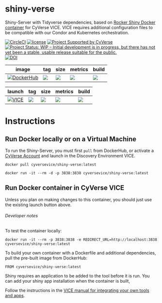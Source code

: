 # shiny-verse
Shiny-Server with Tidyverse dependencies, based on [Rocker Shiny Docker container](https://hub.docker.com/r/rocker/shiny) for CyVerse VICE. VICE requires additional configuration files to be compatible with our Condor and Kubernetes orchestration.

[![CircleCI](https://circleci.com/gh/cyverse-vice/shiny-verse.svg?style=svg)](https://circleci.com/gh/cyverse-vice/shiny-verse) [![license](https://img.shields.io/badge/license-GPLv3-blue.svg)](https://opensource.org/licenses/GPL-3.0) [![Project Supported by CyVerse](https://img.shields.io/badge/Supported%20by-CyVerse-blue.svg)](https://www.cyverse.org) [![Project Status: WIP – Initial development is in progress, but there has not yet been a stable, usable release suitable for the public.](https://www.repostatus.org/badges/latest/wip.svg)](https://www.repostatus.org/#wip) [![DOI](https://zenodo.org/badge/DOI/10.5281/zenodo.3246936.svg)](https://doi.org/10.5281/zenodo.3246936)

image | tag | size | metrics | build | 
----- | --- | ---- | ------- | ------|
[![DockerHub](https://img.shields.io/badge/DockerHub-brightgreen.svg?style=popout&logo=Docker)](https://hub.docker.com/r/cyversevice/shiny-verse) | [![](https://images.microbadger.com/badges/version/cyversevice/shiny-verse.svg)](https://microbadger.com/images/cyversevice/shiny-verse "latest") |  [![](https://images.microbadger.com/badges/image/cyversevice/shiny-verse.svg)](https://microbadger.com/images/cyversevice/shiny-verse "latest") | [![](https://img.shields.io/docker/pulls/cyversevice/shiny-verse.svg?label=pulls&logo=docker&logoColor=white)](https://hub.docker.com/r/cyversevice/shiny-verse)  |  [![](https://img.shields.io/docker/cloud/automated/cyversevice/shiny-verse.svg?label=build&logo=docker&logoColor=white)](https://hub.docker.com/r/cyversevice/shiny-verse/builds) 

launch | tag | size | metrics | build |
------ | ----| ---- | ------- | ------|
[![VICE](https://img.shields.io/badge/CyVerse-VICE-blue.svg?style=popout&logo=Docker&color=#1488C6)]()| [![](https://images.microbadger.com/badges/version/cyversevice/shiny-verse.svg)](https://microbadger.com/images/cyversevice/shiny-verse "latest") | [![](https://images.microbadger.com/badges/image/cyversevice/shiny-verse.svg)](https://microbadger.com/images/cyversevice/shiny-verse) | [![](https://img.shields.io/docker/pulls/cyversevice/shiny-verse.svg?label=pulls&logo=docker&logoColor=white)](https://hub.docker.com/r/cyversevice/shiny-verse) | [![](https://img.shields.io/docker/cloud/automated/cyversevice/shiny-verse.svg?label=build&logo=docker&logoColor=white)](https://hub.docker.com/r/cyversevice/shiny-verse/builds) 

# Instructions

## Run Docker locally or on a Virtual Machine

To run the Shiny-Server, you must first `pull` from DockerHub, or activate a [CyVerse Account](https://user.cyverse.org/services/mine) and launch in the Discovery Environment VICE.

```
docker pull cyversevice/shiny-verse:latest
```

```
docker run -it --rm -d -p 3838:3838 cyversevice/shiny-verse:latest
```

## Run Docker container in CyVerse VICE

Unless you plan on making changes to this container, you should just use the existing launch button above. 

###### Developer notes

To test the container locally:

```
docker run -it --rm -p 3838:3838 -e REDIRECT_URL=http://localhost:3838 cyversevice/shiny-verse:latest
```

To build your own container with a Dockerfile and additional dependencies, pull the pre-built image from DockerHub:

```
FROM cyversevice/shiny-verse:latest
```

Shiny requires an application to be added to the tool before it is run. You can add your shiny app installation when the container is built, 

Follow the instructions in the [VICE manual for integrating your own tools and apps](https://cyverse-visual-interactive-computing-environment.readthedocs-hosted.com/en/latest/developer_guide/building.html).
